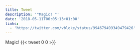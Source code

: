 ```yaml
---
title: Tweet
description: '"Magic! "'
date: '2018-05-11T06:05:13+01:00'
links:
  - 'https://twitter.com/vbloke/status/994679499349479426'
---
```

Magic! 
      {{< tweet 0 0 >}}
    
